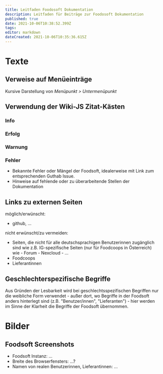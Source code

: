 ```yaml
---
title: Leitfaden Foodosoft Dokumentation
description: Leitfaden für Beiträge zur Foodosoft Dokumentation
published: true
date: 2021-10-06T10:38:52.399Z
tags: 
editor: markdown
dateCreated: 2021-10-06T10:35:36.615Z
---
```


# Texte

## Verweise auf Menüeinträge
Kursive Darstellung von *Menüpunkt > Untermenüpunkt*

## Verwendung der Wiki-JS Zitat-Kästen 
### Info
### Erfolg
### Warnung
### Fehler
- Bekannte Fehler oder Mängel der Foodsoft, idealerweise mit Link zum entsprechenden Guthab Issue.
- Hinweise auf fehlende oder zu überarbeitende Stellen der Dokumentation


## Links zu externen Seiten

möglich/erwünscht: 
- github, ...

nicht erwünscht/zu vermeiden: 
- Seiten, die nicht für alle deutschsprachigen Benutzerinnen zugänglich sind wie z.B. IG-spezifische Seiten  (nur für Foodcoops in Österreich) wie 
      - Forum
      - Nexcloud
      - ...
- Foodcoops
- Lieferantinnen

## Geschlechterspezifische Begriffe

Aus Gründen der Lesbarkeit wird bei geschlechtsspezifischen Begriffen nur die weibliche Form verwendet - außer dort, wo Begriffe in der Foodsoft anders hinterlegt sind (z.B. "Benutzer/innen", "Lieferanten") - hier werden im Sinne der Klarheit die Begriffe der Foodsoft übernommen.


# Bilder
## Foodsoft Screenshots
  - Foodsoft Instanz: ...
  - Breite des Browserfensters: ...?
  - Namen von realen Benutzerinnen, Lieferantinnen: ...


